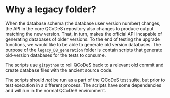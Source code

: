 # Why a legacy folder?

When the database schema (the database user version number) changes, the API in the core QCoDeS repository also changes to produce output matching the new version. That, in turn, makes the official API incapable of generating databases of older versions. To the end of testing the upgrade functions, we would like to be able to generate old version databases. The purpose of the `legacy_DB_generation` folder is contain scripts that generate old-version databases for the tests to consume.

The scripts use `gitpython` to roll QCoDeS back to a relevant old commit and create database files with the ancient source code.

The scripts should *not* be run as a part of the QCoDeS test suite, but prior to test execution in a different process. The scripts have some dependencies and will run in the normal QCoDeS environment.


